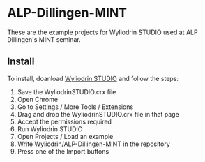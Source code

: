 # ALP-Dillingen-MINT

These are the example projects for Wyliodrin STUDIO used at ALP Dillingen's MINT seminar.

## Install

To install, doanload [Wyliodrin STUDIO]() and follow the steps:

1. Save the WyliodrinSTUDIO.crx file 
2. Open Chrome
3. Go to Settings / More Tools / Extensions
4. Drag and drop the WyliodrinSTUDIO.crx file in that page
5. Accept the permissions required
6. Run Wyliodrin STUDIO
7. Open Projects / Load an example
8. Write Wyliodrin/ALP-Dillingen-MINT in the repository
9. Press one of the Import buttons
